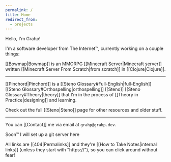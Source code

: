 ```yaml
---
permalink: /
title: Home
redirect_from:
  - projects
---
```

Hello, I'm Grahp!

I'm a software developer from The Internet™, currently working on a couple things:

[[Bowmap|Bowmap]] is an MMORPG [[Minecraft Server|Minecraft server]] written [[Minecraft Server From Scratch|from scratch]] in [[Clojure|Clojure]].

---

[[Pinchord|Pinchord]] is a [[Steno Glossary#Full-English|full-English]] [[Steno Glossary#Orthospelling|orthospelling]] [[Steno]] [[Steno Glossary#Theory|theory]] that I'm in the process of [[Theory in Practice|designing]] and learning.

Check out the full [[Steno|Steno]] page for other resources and older stuff.

---

You can [[Contact]] me via email at `grahp@grahp.dev`.

Soon™ I will set up a git server here

All links are [[404|Permalinks]] and they're [[How to Take Notes|internal links]] (unless they start with "https://"), so you can click around without fear!

